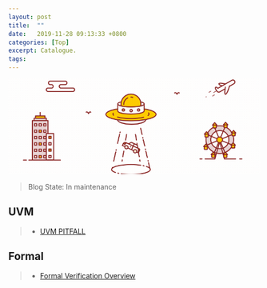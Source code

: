 ```yaml
---
layout: post
title:  ""
date:   2019-11-28 09:13:33 +0800
categories: [Top]
excerpt: Catalogue.
tags:
---
```


![](https://raw.githubusercontent.com/EmulateSpace/GIFBaseX/master/RPI/GIF000204.gif)

> Blog State: In maintenance

## <span id="UVM">UVM</span>

> - [UVM PITFALL](https://troyguo.github.io/blog/uvm-pitfalls)

## <span id="UVM">Formal</span>

> - [Formal Verification Overview](https://troyguo.github.io/blog/formal-overview)
